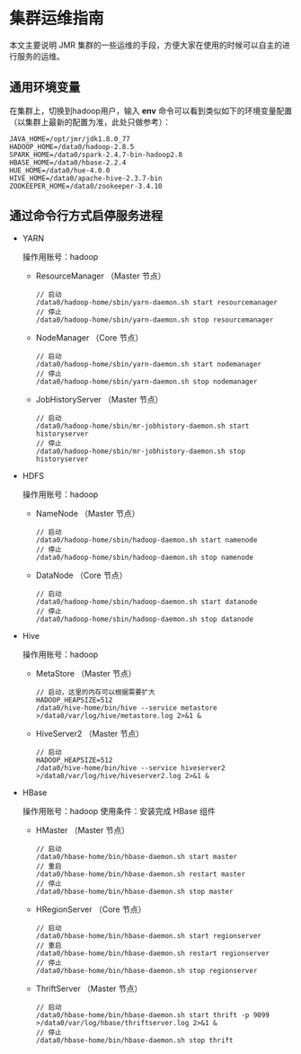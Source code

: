 # 集群运维指南

本文主要说明 JMR 集群的一些运维的手段，方便大家在使用的时候可以自主的进行服务的运维。

## 通用环境变量

在集群上，切换到hadoop用户，输入 **env** 命令可以看到类似如下的环境变量配置（以集群上最新的配置为准，此处只做参考）：

```
JAVA_HOME=/opt/jmr/jdk1.8.0_77
HADOOP_HOME=/data0/hadoop-2.8.5
SPARK_HOME=/data0/spark-2.4.7-bin-hadoop2.8
HBASE_HOME=/data0/hbase-2.2.4
HUE_HOME=/data0/hue-4.0.0
HIVE_HOME=/data0/apache-hive-2.3.7-bin
ZOOKEEPER_HOME=/data0/zookeeper-3.4.10
```

## 通过命令行方式启停服务进程

- YARN

  操作用账号：hadoop
  - ResourceManager （Master 节点）
    ```
    // 启动
    /data0/hadoop-home/sbin/yarn-daemon.sh start resourcemanager
    // 停止
    /data0/hadoop-home/sbin/yarn-daemon.sh stop resourcemanager
    ```
  - NodeManager （Core 节点）
    ```
    // 启动
    /data0/hadoop-home/sbin/yarn-daemon.sh start nodemanager
    // 停止
    /data0/hadoop-home/sbin/yarn-daemon.sh stop nodemanager
    ```
  - JobHistoryServer （Master 节点）
    ```
    // 启动
    /data0/hadoop-home/sbin/mr-jobhistory-daemon.sh start historyserver
    // 停止
    /data0/hadoop-home/sbin/mr-jobhistory-daemon.sh stop historyserver
    ```

- HDFS

  操作用账号：hadoop
  - NameNode （Master 节点）
    ```
    // 启动
    /data0/hadoop-home/sbin/hadoop-daemon.sh start namenode
    // 停止
    /data0/hadoop-home/sbin/hadoop-daemon.sh stop namenode
    ```
  - DataNode （Core 节点）
    ```
    // 启动
    /data0/hadoop-home/sbin/hadoop-daemon.sh start datanode
    // 停止
    /data0/hadoop-home/sbin/hadoop-daemon.sh stop datanode
    ```

- Hive

  操作用账号：hadoop
  - MetaStore （Master 节点）

    ```
    // 启动，这里的内存可以根据需要扩大
    HADOOP_HEAPSIZE=512
    /data0/hive-home/bin/hive --service metastore >/data0/var/log/hive/metastore.log 2>&1 &
    ```
  - HiveServer2 （Master 节点）

    ```
    // 启动
    HADOOP_HEAPSIZE=512
    /data0/hive-home/bin/hive --service hiveserver2 >/data0/var/log/hive/hiveserver2.log 2>&1 &
    ```

- HBase

  操作用账号：hadoop
  使用条件：安装完成 HBase 组件
  - HMaster （Master 节点）
    ```
    // 启动
    /data0/hbase-home/bin/hbase-daemon.sh start master
    // 重启
    /data0/hbase-home/bin/hbase-daemon.sh restart master
    // 停止
    /data0/hbase-home/bin/hbase-daemon.sh stop master
    ```
  - HRegionServer （Core 节点）
    ```
    // 启动
    /data0/hbase-home/bin/hbase-daemon.sh start regionserver
    // 重启
    /data0/hbase-home/bin/hbase-daemon.sh restart regionserver
    // 停止
    /data0/hbase-home/bin/hbase-daemon.sh stop regionserver
    ```
  - ThriftServer （Master 节点）
    ```
    // 启动
    /data0/hbase-home/bin/hbase-daemon.sh start thrift -p 9099 >/data0/var/log/hbase/thriftserver.log 2>&1 &
    // 停止
    /data0/hbase-home/bin/hbase-daemon.sh stop thrift
    ```

